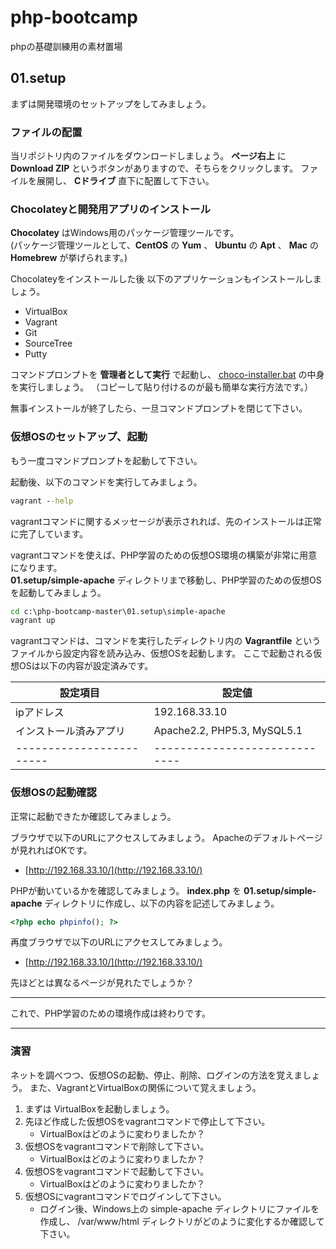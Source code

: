 # php-bootcamp

phpの基礎訓練用の素材置場


## 01.setup

まずは開発環境のセットアップをしてみましょう。


### ファイルの配置

当リポジトリ内のファイルをダウンロードしましょう。
**ページ右上** に **Download ZIP** というボタンがありますので、そちらをクリックします。
ファイルを展開し、 **Cドライブ** 直下に配置して下さい。


### Chocolateyと開発用アプリのインストール

**Chocolatey** はWindows用のパッケージ管理ツールです。  
(パッケージ管理ツールとして、**CentOS** の **Yum** 、 **Ubuntu** の **Apt** 、 **Mac** の **Homebrew** が挙げられます。)

Chocolateyをインストールした後
以下のアプリケーションもインストールしましょう。

* VirtualBox
* Vagrant
* Git
* SourceTree
* Putty


コマンドプロンプトを **管理者として実行** で起動し、 [choco-installer.bat](./01.setup/choco-installer.bat) の中身を実行しましょう。
（コピーして貼り付けるのが最も簡単な実行方法です。）


無事インストールが終了したら、一旦コマンドプロンプトを閉じて下さい。


### 仮想OSのセットアップ、起動

もう一度コマンドプロンプトを起動して下さい。

起動後、以下のコマンドを実行してみましょう。

```bat
vagrant --help
```

vagrantコマンドに関するメッセージが表示されれば、先のインストールは正常に完了しています。

vagrantコマンドを使えば、PHP学習のための仮想OS環境の構築が非常に用意になります。  
**01.setup/simple-apache** ディレクトリまで移動し、PHP学習のための仮想OSを起動してみましょう。

```bat
cd c:\php-bootcamp-master\01.setup\simple-apache
vagrant up
```

vagrantコマンドは、コマンドを実行したディレクトリ内の **Vagrantfile** というファイルから設定内容を読み込み、仮想OSを起動します。
ここで起動される仮想OSは以下の内容が設定済みです。

| 設定項目               | 設定値                      |
|------------------------|-----------------------------|
| ipアドレス             | 192.168.33.10               |
| インストール済みアプリ | Apache2.2, PHP5.3, MySQL5.1 |
|------------------------|-----------------------------|



### 仮想OSの起動確認

正常に起動できたか確認してみましょう。

ブラウザで以下のURLにアクセスしてみましょう。
Apacheのデフォルトページが見れればOKです。

* [http://192.168.33.10/](http://192.168.33.10/)



PHPが動いているかを確認してみましょう。
**index.php** を **01.setup/simple-apache** ディレクトリに作成し、以下の内容を記述してみましょう。

```php
<?php echo phpinfo(); ?>
```


再度ブラウザで以下のURLにアクセスしてみましょう。

* [http://192.168.33.10/](http://192.168.33.10/)


先ほどとは異なるページが見れたでしょうか？


-----

これで、PHP学習のための環境作成は終わりです。

-----

### 演習

ネットを調べつつ、仮想OSの起動、停止、削除、ログインの方法を覚えましょう。
また、VagrantとVirtualBoxの関係について覚えましょう。

1. まずは VirtualBoxを起動しましょう。
2. 先ほど作成した仮想OSをvagrantコマンドで停止して下さい。
    - VirtualBoxはどのように変わりましたか？
3. 仮想OSをvagrantコマンドで削除して下さい。
    - VirtualBoxはどのように変わりましたか？
4. 仮想OSをvagrantコマンドで起動して下さい。
    - VirtualBoxはどのように変わりましたか？
5. 仮想OSにvagrantコマンドでログインして下さい。
    - ログイン後、Windows上の simple-apache ディレクトリにファイルを作成し、 /var/www/html ディレクトリがどのように変化するか確認して下さい。
